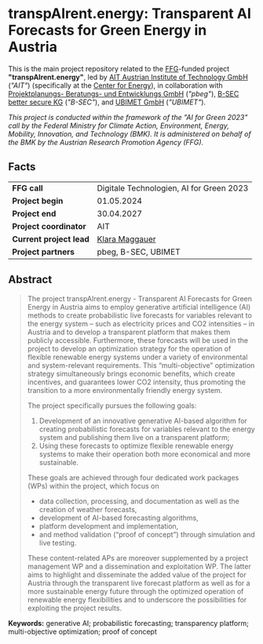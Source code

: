 # transpAIrent.energy: Transparent AI Forecasts for Green Energy in Austria

This is the main project repository related to the [FFG](https://www.ffg.at/)-funded project **"transpAIrent.energy"**, led by [AIT Austrian Institute of Technology GmbH](https://www.ait.ac.at/) (_"AIT"_) (specifically at the [Center for Energy](https://www.ait.ac.at/ueber-das-ait/center/center-for-energy)), in collaboration with [Projektplanungs- Beratungs- und Entwicklungs GmbH](https://www.pbeg.at) (_"pbeg"_), [B-SEC better secure KG](https://www.b-sec.net/) (_"B-SEC"_), and [UBIMET GmbH](https://www.ubimet.com/) (_"UBIMET"_).

_This project is conducted within the framework of the "AI for Green 2023" call by the Federal Ministry for Climate Action, Environment, Energy, Mobility, Innovation, and Technology (BMK). It is administered on behalf of the BMK by the Austrian Research Promotion Agency (FFG)._

## Facts

| | |
| --- | --- |
| **FFG call** | Digitale Technologien, AI for Green 2023 |
| **Project begin** | 01.05.2024 |
| **Project end** | 30.04.2027 |
| **Project coordinator** | AIT |
| **Current project lead** | [Klara Maggauer](mailto:klara.maggauer@ait.ac.at) |
| **Project partners** | pbeg, B-SEC, UBIMET |

## Abstract

> The project transpAIrent.energy - Transparent AI Forecasts for Green Energy in Austria aims to employ generative artificial intelligence (AI) methods to create probabilistic live forecasts for variables relevant to the energy system – such as electricity prices and CO2 intensities – in Austria and to develop a transparent platform that makes them publicly accessible. Furthermore, these forecasts will be used in the project to develop an optimization strategy for the operation of flexible renewable energy systems under a variety of environmental and system-relevant requirements. This “multi-objective” optimization strategy simultaneously brings economic benefits, which create incentives, and guarantees lower CO2 intensity, thus promoting the transition to a more environmentally friendly energy system.
> 
> The project specifically pursues the following goals:
> 
> 1. Development of an innovative generative AI-based algorithm for creating probabilistic forecasts for variables relevant to the energy system and publishing them live on a transparent platform;
> 2. Using these forecasts to optimize flexible renewable energy systems to make their operation both more economical and more sustainable.
> 
> These goals are achieved through four dedicated work packages (WPs) within the project, which focus on
>
> - data collection, processing, and documentation as well as the creation of weather forecasts,
> - development of AI-based forecasting algorithms,
> - platform development and implementation,
> - and method validation (“proof of concept”) through simulation and live testing.
> 
> These content-related APs are moreover supplemented by a project management WP and a dissemination and exploitation WP. The latter aims to highlight and disseminate the added value of the project for Austria through the transparent live forecast platform as well as for a more sustainable energy future through the optimized operation of renewable energy flexibilities and to underscore the possibilities for exploiting the project results.

**Keywords:** generative AI; probabilistic forecasting; transparency platform; multi-objective optimization; proof of concept
